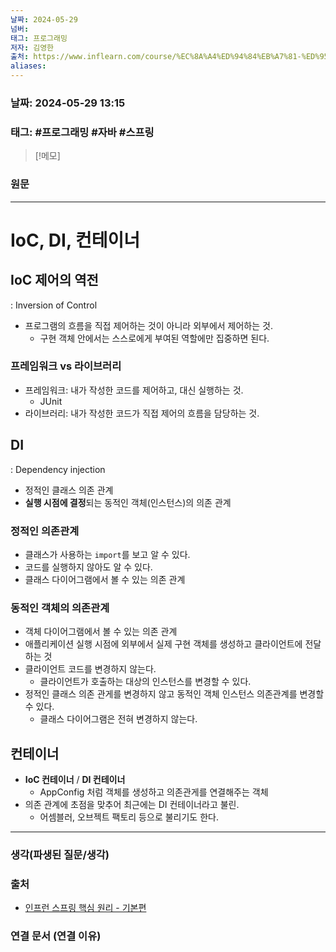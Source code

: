 ```yaml
---
날짜: 2024-05-29
넘버: 
태그: 프로그래밍
저자: 김영한
출처: https://www.inflearn.com/course/%EC%8A%A4%ED%94%84%EB%A7%81-%ED%95%B5%EC%8B%AC-%EC%9B%90%EB%A6%AC-%EA%B8%B0%EB%B3%B8%ED%8E%B8/dashboard
aliases:
---
```

### 날짜:  2024-05-29 13:15

### 태그: #프로그래밍 #자바 #스프링

>[!메모]
>

### 원문
---
# IoC, DI, 컨테이너
## IoC 제어의 역전
: Inversion of Control
 - 프로그램의 흐름을 직접 제어하는 것이 아니라 외부에서 제어하는 것.
	 - 구현 객체 안에서는 스스로에게 부여된 역할에만 집중하면 된다.
### 프레임워크 vs 라이브러리
- 프레임워크: 내가 작성한 코드를 제어하고, 대신 실행하는 것.
	- JUnit
- 라이브러리: 내가 작성한 코드가 직접 제어의 흐름을 담당하는 것.
## DI
: Dependency injection
- 정적인 클래스 의존 관계
- **실행 시점에 결정**되는 동적인 객체(인스턴스)의 의존 관계
### 정적인 의존관계
- 클래스가 사용하는 `import`를 보고 알 수 있다.
- 코드를 실행하지 않아도 알 수 있다.
- 클래스 다이어그램에서 볼 수 있는 의존 관계
### 동적인 객체의 의존관계
- 객체 다이어그램에서 볼 수 있는 의존 관계
- 애플리케이션 실행 시점에 외부에서 실제 구현 객체를 생성하고 클라이언트에 전달 하는 것
- 클라이언트 코드를 변경하지 않는다.
	- 클라이언트가 호출하는 대상의 인스턴스를 변경할 수 있다.
- 정적인 클래스 의존 관게를 변경하지 않고 동적인 객체 인스턴스 의존관계를 변경할 수 있다.
	- 클래스 다이어그램은 전혀 변경하지 않는다.
## 컨테이너
- **IoC 컨테이너** / **DI 컨테이너**
	- AppConfig 처럼 객체를 생성하고 의존관게를 연결해주는 객체
- 의존 관계에 초점을 맞추어 최근에는 DI 컨테이너라고 불린.
	- 어셈블러, 오브젝트 팩토리 등으로 불리기도 한다.

---
### 생각(파생된 질문/생각)

### 출처
- [인프런 스프링 핵심 원리 - 기본편](https://www.inflearn.com/course/%EC%8A%A4%ED%94%84%EB%A7%81-%ED%95%B5%EC%8B%AC-%EC%9B%90%EB%A6%AC-%EA%B8%B0%EB%B3%B8%ED%8E%B8/dashboard)

### 연결 문서 (연결 이유)
